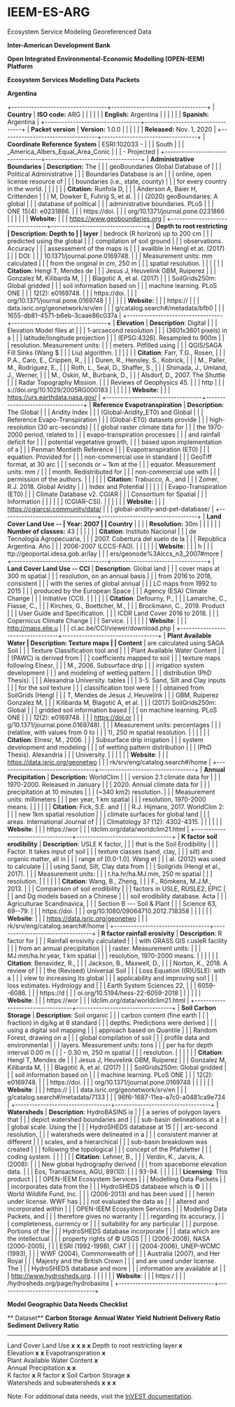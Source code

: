 # IEEM-ES-ARG
 Ecosystem Service Modeling Georeferenced Data

**Inter-American Development Bank**

**Open Integrated Environmental-Economic Modelling (OPEN-IEEM)
Platform**

**Ecosystem Services Modelling Data Packets**

**Argentina**

+----------------------------------+----------------------------------+
| **Country**                      | **ISO code:** ARG                |
|                                  |                                  |
|                                  | **English:** Argentina           |
|                                  |                                  |
|                                  | **Spanish:** Argentina           |
+----------------------------------+----------------------------------+
| **Packet version**               | **Version:** 1.0.0               |
|                                  |                                  |
|                                  | **Released:** Nov. 1, 2020       |
+----------------------------------+----------------------------------+
| **Coordinate Reference System**  | ESRI:102033 -                    |
|                                  | South                            |
|                                  | _America_Albers_Equal_Area_Conic |
|                                  | - Projected                      |
+----------------------------------+----------------------------------+
| **Administrative Boundaries**    | **Description:** The             |
|                                  | geoBoundaries Global Database of |
|                                  | Political Administrative         |
|                                  | Boundaries Database is an        |
|                                  | online, open license resource of |
|                                  | boundaries (i.e., state, county) |
|                                  | for every country in the world.  |
|                                  |                                  |
|                                  | **Citation:** Runfola D,         |
|                                  | Anderson A, Baier H, Crittenden  |
|                                  | M, Dowker E, Fuhrig S, et al.    |
|                                  | (2020) geoBoundaries: A global   |
|                                  | database of political            |
|                                  | administrative boundaries. PLoS  |
|                                  | ONE 15(4): e0231866.             |
|                                  | https://doi.                     |
|                                  | org/10.1371/journal.pone.0231866 |
|                                  |                                  |
|                                  | **Website:**                     |
|                                  | https://www.geoboundaries.org    |
+----------------------------------+----------------------------------+
| **Depth to root restricting      | **Description:** Depth to        |
| layer**                          | bedrock (R horizon) up to 200 cm |
|                                  | predicted using the global       |
|                                  | compilation of soil ground       |
|                                  | observations. Accuracy           |
|                                  | assessement of the maps is       |
|                                  | availble in Hengl et at. (2017)  |
|                                  | DOI:                             |
|                                  | 10.1371/journal.pone.0169748.    |
|                                  | Measurement units: mm calculated |
|                                  | from the original in cm, 250 m   |
|                                  | spatial resolution.              |
|                                  |                                  |
|                                  | **Citation:** Hengl T, Mendes de |
|                                  | Jesus J, Heuvelink GBM, Ruiperez |
|                                  | Gonzalez M, Kilibarda M,         |
|                                  | Blagotić A, et al. (2017)        |
|                                  | SoilGrids250m: Global gridded    |
|                                  | soil information based on        |
|                                  | machine learning. PLoS ONE       |
|                                  | 12(2): e0169748.                 |
|                                  | https://doi.                     |
|                                  | org/10.1371/journal.pone.0169748 |
|                                  |                                  |
|                                  | **Website:**                     |
|                                  | https://                         |
|                                  | data.isric.org/geonetwork/srv/en |
|                                  | g/catalog.search\#/metadata/bfb0 |
|                                  | 1655-db81-4571-b6eb-3caae86c037a |
+----------------------------------+----------------------------------+
| **Elevation**                    | **Description**: Digital         |
|                                  | Elevation Model files at         |
|                                  | 1-arcsecond resolution           |
|                                  | (3601x3601 pixels) in a          |
|                                  | latitude/longitude projection    |
|                                  | (EPSG:4326). Resampled to 900m   |
|                                  | resolution. Measurement units:   |
|                                  | meters. Pitfilled using          |
|                                  | QGIS/SAGA Fill Sinks (Wang \$    |
|                                  | Liu) algorithm.                  |
|                                  |                                  |
|                                  | **Citation**: Farr, T.G., Rosen, |
|                                  | P.A., Caro, E., Crippen, R.,     |
|                                  | Duren, R., Hensley, S., Kobrick, |
|                                  | M., Paller, M., Rodriguez, E.,   |
|                                  | Roth, L., Seal, D., Shaffer, S., |
|                                  | Shimada, J., Umland, J., Werner, |
|                                  | M., Oskin, M., Burbank, D.,      |
|                                  | Alsdorf, D., 2007. The Shuttle   |
|                                  | Radar Topography Mission.        |
|                                  | Reviews of Geophysics 45.        |
|                                  | http                             |
|                                  | s://doi.org/10.1029/2005RG000183 |
|                                  |                                  |
|                                  | **Website:**                     |
|                                  | https://urs.earthdata.nasa.gov/  |
+----------------------------------+----------------------------------+
| **Reference Evapotranspiration** | **Description**: The Global      |
|                                  | Aridity Index                    |
|                                  | (Global-Aridity_ET0) and Global  |
|                                  | Reference Evapo-Transpiration    |
|                                  | (Global-ET0) datasets provide    |
|                                  | high-resolution (30 arc-seconds) |
|                                  | global raster climate data for   |
|                                  | the 1970-2000 period, related to |
|                                  | evapo-transpiration processes    |
|                                  | and rainfall deficit for         |
|                                  | potential vegetative growth,     |
|                                  | based upon implementation of a   |
|                                  | Penman Montieth Reference        |
|                                  | Evapotranspiration (ET0)         |
|                                  | equation. Provided for           |
|                                  | non-commercial use in standard   |
|                                  | GeoTiff format, at 30 arc        |
|                                  | seconds or \~ 1km at the         |
|                                  | equator. Measurement units: mm / |
|                                  | month. Redistributed for         |
|                                  | non-commercial use with          |
|                                  | permission of the authors.       |
|                                  |                                  |
|                                  | **Citation:** Trabucco, A., and  |
|                                  | Zomer, R.J. 2018. Global Aridity |
|                                  | Index and Potential              |
|                                  |                                  |
|                                  | Evapo-Transpiration (ET0)        |
|                                  | Climate Database v2. CGIAR       |
|                                  | Consortium for Spatial           |
|                                  | Information                      |
|                                  |                                  |
|                                  | (CGIAR-CSI).                     |
|                                  |                                  |
|                                  | **Website:**                     |
|                                  | https://cgiarcsi.community/data/ |
|                                  | global-aridity-and-pet-database/ |
+----------------------------------+----------------------------------+
| **Land Cover Land Use --         | **Year:** 2007                   |
| Country**                        |                                  |
|                                  | **Resolution:** 30m              |
|                                  |                                  |
|                                  | **Number of classes:** 43        |
|                                  |                                  |
|                                  | **Citation**: Instituto Nacional |
|                                  | de Tecnología Agropecuaria,      |
|                                  | 2007. Cobertura del suelo de la  |
|                                  | Republica Argentina. Año         |
|                                  | 2006-2007 (LCCS-FAO).            |
|                                  |                                  |
|                                  | **Website**:                     |
|                                  | h                                |
|                                  | ttp://geoportal.idesa.gob.ar/lay |
|                                  | ers/geonode%3Alccs_n3_2007\#more |
+----------------------------------+----------------------------------+
| **Land Cover Land Use -- CCI**   | **Description**: Global land     |
|                                  | cover maps at 300 m spatial      |
|                                  | resolution, on an annual basis   |
|                                  | from 2016 to 2018, consistent    |
|                                  | with the series of global annual |
|                                  | LC maps from 1992 to 2015        |
|                                  | produced by the European Space   |
|                                  | Agency (ESA) Climate Change      |
|                                  | Initiative (CCI).                |
|                                  |                                  |
|                                  | **Citation**: Defourny, P.,      |
|                                  | Lamarche, C., Flasse, C.,        |
|                                  | Kirches, G., Boettcher, M.,      |
|                                  | Brockmann, C., 2019. Product     |
|                                  | User Guide and Specification.    |
|                                  | ICDR Land Cover 2016 to 2018.    |
|                                  | Copernicus Climate Change        |
|                                  | Service.                         |
|                                  |                                  |
|                                  | **Website**:                     |
|                                  | http://maps.elie.u               |
|                                  | cl.ac.be/CCI/viewer/download.php |
+----------------------------------+----------------------------------+
| **Plant Available Water          | **Description**: Texture maps    |
| Content**                        | are calculated using SAGA Soil   |
|                                  | Texture Classification tool and  |
|                                  | Plant Available Water Content    |
|                                  | (PAWC) is derived from           |
|                                  | coefficients mapped to soil      |
|                                  | texture maps following Elnesr,   |
|                                  | M., 2006. Subsurface drip        |
|                                  | irrigation system development    |
|                                  | and modeling of wetting pattern  |
|                                  | distribution (PhD Thesis).       |
|                                  | Alexandria University. tables    |
|                                  | 3-5. Sand, Silt and Clay inputs  |
|                                  | for the soil texture             |
|                                  | classification tool were         |
|                                  | obtained from SoilGrids (Hengl   |
|                                  | T, Mendes de Jesus J, Heuvelink  |
|                                  | GBM, Ruiperez Gonzalez M,        |
|                                  | Kilibarda M, Blagotić A, et al.  |
|                                  | (2017) SoilGrids250m: Global     |
|                                  | gridded soil information based   |
|                                  | on machine learning. PLoS ONE    |
|                                  | 12(2): e0169748.                 |
|                                  | https://doi.or                   |
|                                  | g/10.1371/journal.pone.0169748). |
|                                  | Measurement units: percentages   |
|                                  | (relative, with values from 0 to |
|                                  | 1), 250 m spatial resolution.    |
|                                  |                                  |
|                                  | **Citation**: Elnesr, M., 2006.  |
|                                  | Subsurface drip irrigation       |
|                                  | system development and modeling  |
|                                  | of wetting pattern distribution  |
|                                  | (PhD Thesis). Alexandria         |
|                                  | University.                      |
|                                  |                                  |
|                                  | **Website**:                     |
|                                  | https://data.isric.org/geonetwo  |
|                                  | rk/srv/eng/catalog.search\#/home |
+----------------------------------+----------------------------------+
| **Annual Precipitation**         | **Description:** WorldClim       |
|                                  | version 2.1 climate data for     |
|                                  | 1970-2000. Released in January   |
|                                  | 2020. Annual climate data for    |
|                                  | precipitation at 10 minutes      |
|                                  | (\~340 km2) resolution.          |
|                                  | Measurement units: millimeters   |
|                                  | per year, 1 km spatial           |
|                                  | resolution, 1970-2000 means.     |
|                                  |                                  |
|                                  | **Citation**: Fick, S.E. and     |
|                                  | R.J. Hijmans, 2017. WorldClim 2: |
|                                  | new 1km spatial resolution       |
|                                  | climate surfaces for global land |
|                                  | areas. International Journal of  |
|                                  | Climatology 37 (12): 4302-4315.  |
|                                  |                                  |
|                                  | **Website**:                     |
|                                  | https://wor                      |
|                                  | ldclim.org/data/worldclim21.html |
+----------------------------------+----------------------------------+
| **K factor soil erodibility**    | **Description**: USLE K factor,  |
|                                  | that is the Soil Erodibility     |
|                                  | Factor. It takes input of soil   |
|                                  | texture classes (sand, clay,     |
|                                  | silt) and organic matter, all in |
|                                  | range of \[0.0-1.0\]. Wang et    |
|                                  | al. (2012) was used to calculate |
|                                  | using Sand, Silt, Clay data from |
|                                  | Soilgrids (Hengl et al., 2017).  |
|                                  | Measurement units:               |
|                                  | t.ha.hr/ha.MJ.mm, 250 m spatial  |
|                                  | resolution.                      |
|                                  |                                  |
|                                  | **Citation**: Wang, B., Zheng,   |
|                                  | F., Römkens, M.J.M., 2013.       |
|                                  | Comparison of soil erodibility   |
|                                  | factors in USLE, RUSLE2, EPIC    |
|                                  | and Dg models based on a Chinese |
|                                  | soil erodibility database. Acta  |
|                                  | Agriculturae Scandinavica,       |
|                                  | Section B --- Soil & Plant       |
|                                  | Science 63, 69--79.              |
|                                  | https://doi.                     |
|                                  | org/10.1080/09064710.2012.718358 |
|                                  |                                  |
|                                  | **Website**:                     |
|                                  | https://data.isric.org/geonetwo  |
|                                  | rk/srv/eng/catalog.search\#/home |
+----------------------------------+----------------------------------+
| **R factor rainfall erosivity**  | **Description**: R factor for    |
|                                  | Rainfall erosivity calculated    |
|                                  | with GRASS GIS r.usleR facility  |
|                                  | from an annual precipitation     |
|                                  | raster. Measurement units:       |
|                                  | MJ.mm/ha.hr.year, 1 km spatial   |
|                                  | resolution, 1970-2000 means.     |
|                                  |                                  |
|                                  | **Citation**: Benavidez, R.,     |
|                                  | Jackson, B., Maxwell, D.,        |
|                                  | Norton, K., 2018. A review of    |
|                                  | the (Revised) Universal Soil     |
|                                  | Loss Equation ((R)USLE): with a  |
|                                  | view to increasing its global    |
|                                  | applicability and improving soil |
|                                  | loss estimates. Hydrology and    |
|                                  | Earth System Sciences 22,        |
|                                  | 6059--6086.                      |
|                                  | https://d                        |
|                                  | oi.org/10.5194/hess-22-6059-2018 |
|                                  |                                  |
|                                  | **Website**:                     |
|                                  | https://wor                      |
|                                  | ldclim.org/data/worldclim21.html |
+----------------------------------+----------------------------------+
| **Soil Carbon Storage**          | **Description**: Soil organic    |
|                                  | carbon content (fine earth       |
|                                  | fraction) in dg/kg at 6 standard |
|                                  | depths. Predictions were derived |
|                                  | using a digital soil mapping     |
|                                  | approach based on Quantile       |
|                                  | Random Forest, drawing on a      |
|                                  | global compilation of soil       |
|                                  | profile data and environmental   |
|                                  | layers. Measurement units: tons  |
|                                  | per ha for depth interval 0.00 m |
|                                  | - 0.30 m, 250 m spatial          |
|                                  | resolution.                      |
|                                  |                                  |
|                                  | **Citation**: Hengl T, Mendes de |
|                                  | Jesus J, Heuvelink GBM, Ruiperez |
|                                  | Gonzalez M, Kilibarda M,         |
|                                  | Blagotić A, et al. (2017)        |
|                                  | SoilGrids250m: Global gridded    |
|                                  | soil information based on        |
|                                  | machine learning. PLoS ONE       |
|                                  | 12(2): e0169748.                 |
|                                  | https://doi.                     |
|                                  | org/10.1371/journal.pone.0169748 |
|                                  |                                  |
|                                  | **Website**:                     |
|                                  | https://                         |
|                                  | data.isric.org/geonetwork/srv/en |
|                                  | g/catalog.search\#/metadata/7133 |
|                                  | 96f6-1687-11ea-a7c0-a0481ca9e724 |
+----------------------------------+----------------------------------+
| **Watersheds**                   | **Description**: HydroBASINS is  |
|                                  | a series of polygon layers that  |
|                                  | depict watershed boundaries and  |
|                                  | sub-basin delineations at a      |
|                                  | global scale. Using the          |
|                                  | HydroSHEDS database at 15        |
|                                  | arc-second resolution,           |
|                                  | watersheds were delineated in a  |
|                                  | consistent manner at different   |
|                                  | scales, and a hierarchical       |
|                                  | sub-basin breakdown was created  |
|                                  | following the topological        |
|                                  | concept of the Pfafstetter       |
|                                  | coding system.                   |
|                                  |                                  |
|                                  | **Citation**: Lehner, B.,        |
|                                  | Verdin, K., Jarvis, A. (2008):   |
|                                  | New global hydrography derived   |
|                                  | from spaceborne elevation data.  |
|                                  | Eos, Transactions, AGU, 89(10):  |
|                                  | 93-94.                           |
|                                  |                                  |
|                                  | **Licensing**: This product      |
|                                  | OPEN-IEEM Ecosystem Services     |
|                                  | Modelling Data Packets           |
|                                  | incorporates data from the       |
|                                  | HydroSHEDS database which is ©   |
|                                  | World Wildlife Fund, Inc.        |
|                                  | (2006-2013) and has been used    |
|                                  | herein under license. WWF has    |
|                                  | not evaluated the data as        |
|                                  | altered and incorporated within  |
|                                  | OPEN-IEEM Ecosystem Services     |
|                                  | Modelling Data Packets, and      |
|                                  | therefore gives no warranty      |
|                                  | regarding its accuracy,          |
|                                  | completeness, currency or        |
|                                  | suitability for any particular   |
|                                  | purpose. Portions of the         |
|                                  | HydroSHEDS database incorporate  |
|                                  | data which are the intellectual  |
|                                  | property rights of © USGS        |
|                                  | (2006-2008), NASA (2000-2005),   |
|                                  | ESRI (1992-1998), CIAT           |
|                                  | (2004-2006), UNEP-WCMC (1993),   |
|                                  | WWF (2004), Commonwealth of      |
|                                  | Australia (2007), and Her Royal  |
|                                  | Majesty and the British Crown    |
|                                  | and are used under license. The  |
|                                  | HydroSHEDS database and more     |
|                                  | information are available at     |
|                                  | http://www.hydrosheds.org.       |
|                                  |                                  |
|                                  | **Website**:                     |
|                                  | https:/                          |
|                                  | /hydrosheds.org/page/hydrobasins |
+----------------------------------+----------------------------------+

**Model Geographic Data Needs Checklist**

  ** Dataset**                      **Carbon Storage**   **Annual Water Yield**   **Nutrient Delivery Ratio**   **Sediment Delivery Ratio**
  --------------------------------- -------------------- ------------------------ ----------------------------- -----------------------------
  Land Cover Land Use               **x**                **x**                    **x**                         **x**
  Depth to root restricting layer                        **x**                                                  
  Elevation                                                                       **x**                         **x**
  Evapotranspiration                                     **x**                                                  
  Plant Available Water Content                          **x**                                                  
  Annual Precipitation                                   **x**                    **x**                         
  K factor                                                                                                      **x**
  R factor                                                                                                      **x**
  Soil Carbon Storage               **x**                                                                       
  Watersheds and subwatersheds                           **x**                    **x**                         **x**

Note: For additional data needs, visit the [InVEST
documentation](https://storage.googleapis.com/releases.naturalcapitalproject.org/invest-userguide/latest/index.html).

